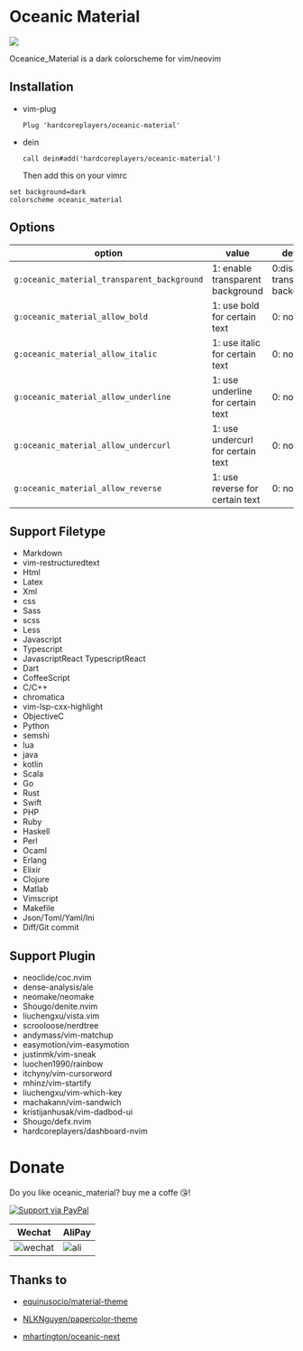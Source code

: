 # Oceanic Material

![](https://user-images.githubusercontent.com/41671631/86095188-28521800-bae4-11ea-8a7f-1de8aac856bb.png)

Oceanice_Material is a dark colorscheme for vim/neovim

## Installation

- vim-plug
  ```viml
  Plug 'hardcoreplayers/oceanic-material'
  ```
- dein
  ```viml
  call dein#add('hardcoreplayers/oceanic-material')
  ```
  Then add this on your vimrc

```viml
set background=dark
colorscheme oceanic_material
```

## Options

| option                                      | value                             | default                          |
| ------------------------------------------- | --------------------------------- | -------------------------------- |
| `g:oceanic_material_transparent_background` | 1: enable transparent background  | 0:disable transparent background |
| `g:oceanic_material_allow_bold`             | 1: use bold for certain text      | 0: not at all                    |
| `g:oceanic_material_allow_italic`           | 1: use italic for certain text    | 0: not at all                    |
| `g:oceanic_material_allow_underline`        | 1: use underline for certain text | 0: not at all                    |
| `g:oceanic_material_allow_undercurl`        | 1: use undercurl for certain text | 0: not at all                    |
| `g:oceanic_material_allow_reverse`          | 1: use reverse for certain text   | 0: not at all                    |

## Support Filetype

- Markdown
- vim-restructuredtext
- Html
- Latex
- Xml
- css
- Sass
- scss
- Less
- Javascript
- Typescript
- JavascriptReact TypescriptReact
- Dart
- CoffeeScript
- C/C++
- chromatica
- vim-lsp-cxx-highlight
- ObjectiveC
- Python
- semshi
- lua
- java
- kotlin
- Scala
- Go
- Rust
- Swift
- PHP
- Ruby
- Haskell
- Perl
- Ocaml
- Erlang
- Elixir
- Clojure
- Matlab
- Vimscript
- Makefile
- Json/Toml/Yaml/Ini
- Diff/Git commit

## Support Plugin

- neoclide/coc.nvim
- dense-analysis/ale
- neomake/neomake
- Shougo/denite.nvim
- liuchengxu/vista.vim
- scrooloose/nerdtree
- andymass/vim-matchup
- easymotion/vim-easymotion
- justinmk/vim-sneak
- luochen1990/rainbow
- itchyny/vim-cursorword
- mhinz/vim-startify
- liuchengxu/vim-which-key
- machakann/vim-sandwich
- kristijanhusak/vim-dadbod-ui
- Shougo/defx.nvim
- hardcoreplayers/dashboard-nvim

# Donate

Do you like oceanic_material? buy me a coffe 😘!

[![Support via PayPal](https://cdn.rawgit.com/twolfson/paypal-github-button/1.0.0/dist/button.svg)](https://www.paypal.me/bobbyhub)

| Wechat                                                                                                          | AliPay                                                                                                       |
| --------------------------------------------------------------------------------------------------------------- | ------------------------------------------------------------------------------------------------------------ |
| ![wechat](https://user-images.githubusercontent.com/41671631/84404718-c8312a00-ac39-11ea-90d7-ee679fbb3705.png) | ![ali](https://user-images.githubusercontent.com/41671631/84403276-1a714b80-ac38-11ea-8607-8492df84e516.png) |

## Thanks to

- [equinusocio/material-theme](https://github.com/equinusocio/material-theme)

- [NLKNguyen/papercolor-theme](https://github.com/NLKNguyen/papercolor-theme)

- [mhartington/oceanic-next](https://github.com/mhartington/oceanic-next)
